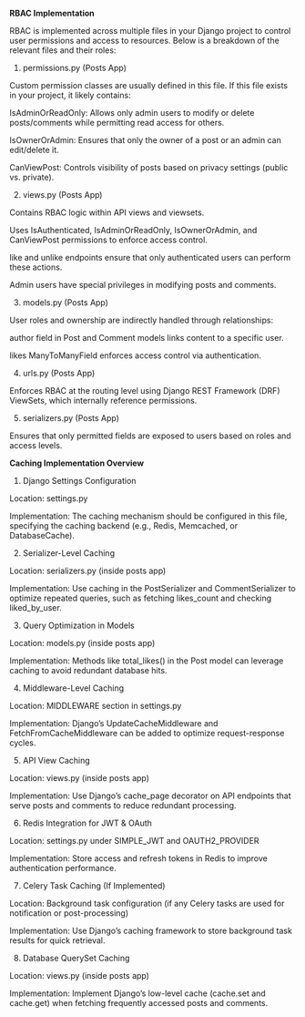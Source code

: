 **RBAC Implementation**

RBAC is implemented across multiple files in your Django project to control user permissions and access to resources. Below is a breakdown of the relevant files and their roles:

1. permissions.py (Posts App)

Custom permission classes are usually defined in this file. If this file exists in your project, it likely contains:

IsAdminOrReadOnly: Allows only admin users to modify or delete posts/comments while permitting read access for others.

IsOwnerOrAdmin: Ensures that only the owner of a post or an admin can edit/delete it.

CanViewPost: Controls visibility of posts based on privacy settings (public vs. private).

2. views.py (Posts App)

Contains RBAC logic within API views and viewsets.

Uses IsAuthenticated, IsAdminOrReadOnly, IsOwnerOrAdmin, and CanViewPost permissions to enforce access control.

like and unlike endpoints ensure that only authenticated users can perform these actions.

Admin users have special privileges in modifying posts and comments.

3. models.py (Posts App)

User roles and ownership are indirectly handled through relationships:

author field in Post and Comment models links content to a specific user.

likes ManyToManyField enforces access control via authentication.

4. urls.py (Posts App)

Enforces RBAC at the routing level using Django REST Framework (DRF) ViewSets, which internally reference permissions.

5. serializers.py (Posts App)

Ensures that only permitted fields are exposed to users based on roles and access levels.


**Caching Implementation Overview**

1. Django Settings Configuration

Location: settings.py

Implementation: The caching mechanism should be configured in this file, specifying the caching backend (e.g., Redis, Memcached, or DatabaseCache).

2. Serializer-Level Caching

Location: serializers.py (inside posts app)

Implementation: Use caching in the PostSerializer and CommentSerializer to optimize repeated queries, such as fetching likes_count and checking liked_by_user.

3. Query Optimization in Models

Location: models.py (inside posts app)

Implementation: Methods like total_likes() in the Post model can leverage caching to avoid redundant database hits.

4. Middleware-Level Caching

Location: MIDDLEWARE section in settings.py

Implementation: Django’s UpdateCacheMiddleware and FetchFromCacheMiddleware can be added to optimize request-response cycles.

5. API View Caching

Location: views.py (inside posts app)

Implementation: Use Django’s cache_page decorator on API endpoints that serve posts and comments to reduce redundant processing.

6. Redis Integration for JWT & OAuth

Location: settings.py under SIMPLE_JWT and OAUTH2_PROVIDER

Implementation: Store access and refresh tokens in Redis to improve authentication performance.

7. Celery Task Caching (If Implemented)

Location: Background task configuration (if any Celery tasks are used for notification or post-processing)

Implementation: Use Django’s caching framework to store background task results for quick retrieval.

8. Database QuerySet Caching

Location: views.py (inside posts app)

Implementation: Implement Django’s low-level cache (cache.set and cache.get) when fetching frequently accessed posts and comments.

